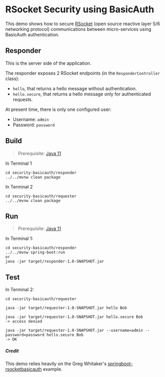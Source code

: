 # RSocket Security using BasicAuth

This demo shows how to secure [RSocket](http://rsocket.io/) (open source reactive layer 5/6 networking protocol)
communications between micro-services using BasicAuth authentication.

## Responder 

This is the server side of the application.

The responder exposes 2  RSocket endpoints (in the `ResponderController` class):
- `hello`, that returns a hello message without authentication.
- `hello.secure`, that returns a hello message only for authenticated requests.

At present time, there is only one configured user:
- Username: `admin`
- Password: `password`

## Build
> Prerequisite: [Java 11](https://adoptopenjdk.net/)

In Terminal 1
```
cd security-basicauth/responder
../../mvnw clean package
```

In Terminal 2
```
cd security-basicauth/requester
../../mvnw clean package
```

## Run 
> Prerequisite: [Java 11](https://adoptopenjdk.net/)

In Terminal 1:
```
cd security-basicauth/responder
../../mvnw spring-boot:run
or 
java -jar target/responder-1.0-SNAPSHOT.jar
```

## Test

In Terminal 2:
```
cd security-basicauth/requester

java -jar target/requester-1.0-SNAPSHOT.jar hello Bob

java -jar target/requester-1.0-SNAPSHOT.jar hello.secure Bob
-> access denied

java -jar target/requester-1.0-SNAPSHOT.jar --username=admin --password=password hello.secure Bob
-> OK
```

##### Credit
This demo relies heavily on the Greg Whitaker's [springboot-rsocketbasicauth](https://github.com/gregwhitaker/springboot-rsocketbasicauth-example) example.
